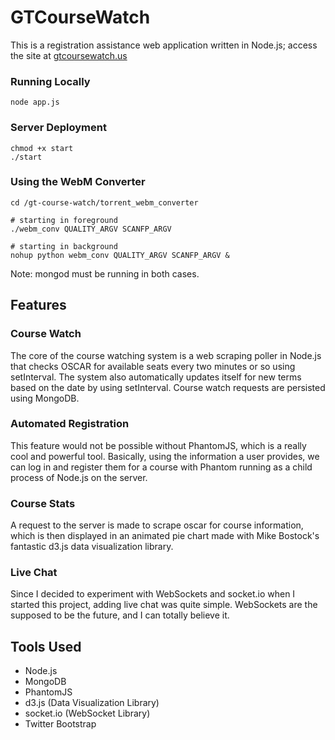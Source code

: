 GTCourseWatch
=====
This is a registration assistance web application written in Node.js; access the site at [gtcoursewatch.us](gtcoursewatch.us)


### Running Locally
```
node app.js
```

### Server Deployment
```
chmod +x start
./start
```

### Using the WebM Converter
```
cd /gt-course-watch/torrent_webm_converter

# starting in foreground
./webm_conv QUALITY_ARGV SCANFP_ARGV

# starting in background
nohup python webm_conv QUALITY_ARGV SCANFP_ARGV &
```

Note: mongod must be running in both cases.

## Features
### Course Watch
The core of the course watching system is a web scraping poller in Node.js that checks OSCAR for available seats every two minutes or so using setInterval. The system also automatically updates itself for new terms based on the date by using setInterval. Course watch requests are persisted using MongoDB.
### Automated Registration
This feature would not be possible without PhantomJS, which is a really cool and powerful tool. Basically, using the information a user provides, we can log in and register them for a course with Phantom running as a child process of Node.js on the server.
### Course Stats
A request to the server is made to scrape oscar for course information, which is then displayed in an animated pie chart made with Mike Bostock's fantastic d3.js data visualization library.
### Live Chat
Since I decided to experiment with WebSockets and socket.io when I started this project, adding live chat was quite simple. WebSockets are the supposed to be the future, and I can totally believe it.

## Tools Used
- Node.js
- MongoDB
- PhantomJS
- d3.js (Data Visualization Library)
- socket.io (WebSocket Library)
- Twitter Bootstrap
